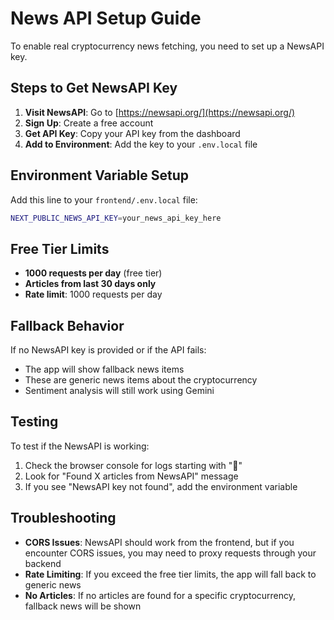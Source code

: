 # News API Setup Guide

To enable real cryptocurrency news fetching, you need to set up a NewsAPI key.

## Steps to Get NewsAPI Key

1. **Visit NewsAPI**: Go to [https://newsapi.org/](https://newsapi.org/)
2. **Sign Up**: Create a free account
3. **Get API Key**: Copy your API key from the dashboard
4. **Add to Environment**: Add the key to your `.env.local` file

## Environment Variable Setup

Add this line to your `frontend/.env.local` file:

```bash
NEXT_PUBLIC_NEWS_API_KEY=your_news_api_key_here
```

## Free Tier Limits

- **1000 requests per day** (free tier)
- **Articles from last 30 days only**
- **Rate limit**: 1000 requests per day

## Fallback Behavior

If no NewsAPI key is provided or if the API fails:
- The app will show fallback news items
- These are generic news items about the cryptocurrency
- Sentiment analysis will still work using Gemini

## Testing

To test if the NewsAPI is working:
1. Check the browser console for logs starting with "📰"
2. Look for "Found X articles from NewsAPI" message
3. If you see "NewsAPI key not found", add the environment variable

## Troubleshooting

- **CORS Issues**: NewsAPI should work from the frontend, but if you encounter CORS issues, you may need to proxy requests through your backend
- **Rate Limiting**: If you exceed the free tier limits, the app will fall back to generic news
- **No Articles**: If no articles are found for a specific cryptocurrency, fallback news will be shown
